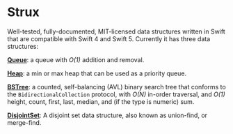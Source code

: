 # Strux

Well-tested, fully-documented, MIT-licensed data structures written in Swift that are compatible with Swift 4 and Swift 5. Currently it has three data structures:

**[Queue](https://ricks.github.io/Strux/Structs/Queue.html)**: a queue with *O(1)* addition and removal.

**[Heap](https://ricks.github.io/Strux/Structs/Heap.html)**: a min or max heap that can be used as a priority queue.

**[BSTree](https://ricks.github.io/Strux/Classes/BSTree.html)**: a counted, self-balancing (AVL) binary search tree that conforms to the `BidirectionalCollection` protocol, with *O(N)* in-order traversal, and *O(1)* height, count, first, last, median, and (if the type is numeric) sum.

**[DisjointSet](https://ricks.github.io/Strux/Classes/DisjointSet.html)**: A disjoint set data structure, also known as
union-find, or merge-find.
